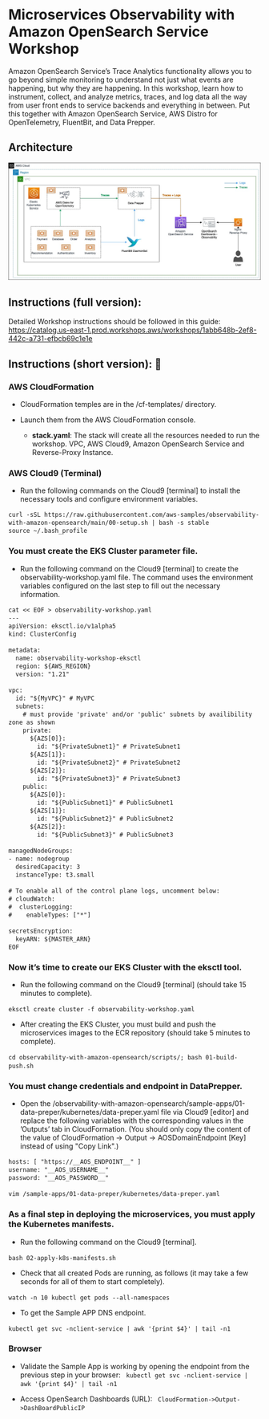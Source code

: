 # Microservices Observability with Amazon OpenSearch Service Workshop

Amazon OpenSearch Service’s Trace Analytics functionality allows you to go beyond simple monitoring to understand not just what events are happening, but why they are happening. In this workshop, learn how to instrument, collect, and analyze metrics, traces, and log data all the way from user front ends to service backends and everything in between. Put this together with Amazon OpenSearch Service, AWS Distro for OpenTelemetry, FluentBit, and Data Prepper.

## Architecture
![architecture](/assets/arch.jpg)

## Instructions (full version):
Detailed Workshop instructions should be followed in this guide:  
https://catalog.us-east-1.prod.workshops.aws/workshops/1abb648b-2ef8-442c-a731-efbcb69c1e1e


## Instructions (short version): 🚀

### AWS CloudFormation
- CloudFormation temples are in the /cf-templates/ directory.
- Launch them from the AWS CloudFormation console.

  - **stack.yaml**: The stack will create all the resources needed to run the workshop. VPC, AWS Cloud9, Amazon OpenSearch Service and Reverse-Proxy Instance.

### AWS Cloud9 (Terminal)
  - Run the following commands on the Cloud9 [terminal] to install the necessary tools and configure environment variables.

 ```
 curl -sSL https://raw.githubusercontent.com/aws-samples/observability-with-amazon-opensearch/main/00-setup.sh | bash -s stable
 source ~/.bash_profile
 ```
 
 ### You must create the EKS Cluster parameter file.
  - Run the following command on the Cloud9 [terminal] to create the observability-workshop.yaml file. The command uses the environment variables configured on the last step to fill out the necessary information.
```
cat << EOF > observability-workshop.yaml
--- 
apiVersion: eksctl.io/v1alpha5
kind: ClusterConfig

metadata:
  name: observability-workshop-eksctl
  region: ${AWS_REGION}
  version: "1.21"

vpc:
  id: "${MyVPC}" # MyVPC
  subnets:
    # must provide 'private' and/or 'public' subnets by availibility zone as shown
    private:
      ${AZS[0]}:
        id: "${PrivateSubnet1}" # PrivateSubnet1
      ${AZS[1]}:
        id: "${PrivateSubnet2}" # PrivateSubnet2
      ${AZS[2]}:
        id: "${PrivateSubnet3}" # PrivateSubnet3
    public:
      ${AZS[0]}:
        id: "${PublicSubnet1}" # PublicSubnet1
      ${AZS[1]}:
        id: "${PublicSubnet2}" # PublicSubnet2
      ${AZS[2]}:
        id: "${PublicSubnet3}" # PublicSubnet3

managedNodeGroups:
- name: nodegroup
  desiredCapacity: 3
  instanceType: t3.small

# To enable all of the control plane logs, uncomment below:
# cloudWatch:
#  clusterLogging:
#    enableTypes: ["*"]

secretsEncryption:
  keyARN: ${MASTER_ARN}
EOF
```
### Now it’s time to create our EKS Cluster with the eksctl tool.
  - Run the following command on the Cloud9 [terminal] (should take 15 minutes to complete).
   
 ```eksctl create cluster -f observability-workshop.yaml```
 
  - After creating the EKS Cluster, you must build and push the microservices images to the ECR repository (should take 5 minutes to complete).
 
 ```cd observability-with-amazon-opensearch/scripts/; bash 01-build-push.sh```
  
  ### You must change credentials and endpoint in DataPrepper.
  - Open the /observability-with-amazon-opensearch/sample-apps/01-data-preper/kubernetes/data-preper.yaml file via Cloud9 [editor] and replace the following variables with the corresponding values in the ’Outputs’ tab in CloudFormation. (You should only copy the content of the value of CloudFormation -> Output -> AOSDomainEndpoint [Key] instead of using "Copy Link".)
  
  ```
  hosts: [ "https://__AOS_ENDPOINT__" ]
  username: "__AOS_USERNAME__"
  password: "__AOS_PASSWORD__"
            
  vim /sample-apps/01-data-preper/kubernetes/data-preper.yaml
  ```
 
  ### As a final step in deploying the microservices, you must apply the Kubernetes manifests. 
  - Run the following command on the Cloud9 [terminal].
  
  ```bash 02-apply-k8s-manifests.sh```
  
  - Check that all created Pods are running, as follows (it may take a few seconds for all of them to start completely).

  ```watch -n 10 kubectl get pods --all-namespaces```

  - To get the Sample APP DNS endpoint.
  
  ```kubectl get svc -nclient-service | awk '{print $4}' | tail -n1```

### Browser
  - Validate the Sample App is working by opening the endpoint from the previous step in your browser:
  ``` kubectl get svc -nclient-service | awk '{print $4}' | tail -n1```
  
  - Access OpenSearch Dashboards (URL):
  ``` CloudFormation->Output->DashBoardPublicIP``` 
